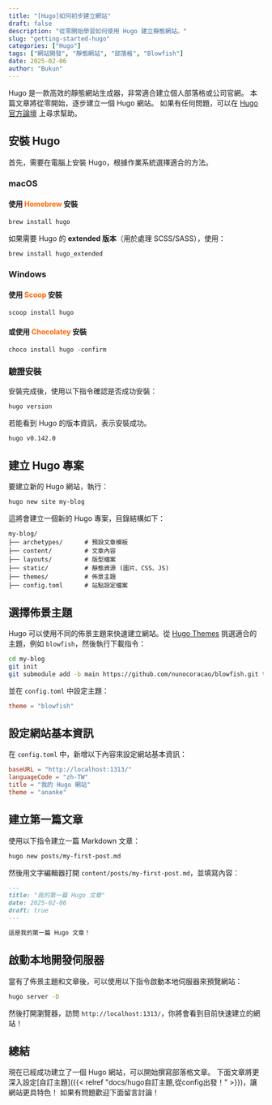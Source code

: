 ```yaml
---
title: "[Hugo]如何初步建立網站"
draft: false
description: "從零開始學習如何使用 Hugo 建立靜態網站。"
slug: "getting-started-hugo"
categories: ["Hugo"]
tags: ["網站開發", "靜態網站", "部落格", "Blowfish"]
date: 2025-02-06
author: "Bukun"
---
```


Hugo 是一款高效的靜態網站生成器，非常適合建立個人部落格或公司官網。
本篇文章將從零開始，逐步建立一個 Hugo 網站。
如果有任何問題，可以在 [Hugo 官方論壇](https://discourse.gohugo.io/) 上尋求幫助。

## 安裝 Hugo

首先，需要在電腦上安裝 Hugo，根據作業系統選擇適合的方法。

### macOS

#### 使用 <span style="color: #ff6600">Homebrew</span> 安裝

```bash
brew install hugo
```

如果需要 Hugo 的 **extended 版本**（用於處理 SCSS/SASS），使用：

```bash
brew install hugo_extended
```

### Windows

#### 使用 <span style="color: #ff6600">Scoop</span> 安裝

```powershell
scoop install hugo
```

#### 或使用 <span style="color: #ff6600">Chocolatey</span> 安裝

```powershell
choco install hugo -confirm
```

### 驗證安裝

安裝完成後，使用以下指令確認是否成功安裝：

```bash
hugo version
```

若能看到 Hugo 的版本資訊，表示安裝成功。

```bash
hugo v0.142.0
```

## 建立 Hugo 專案

要建立新的 Hugo 網站，執行：

```bash
hugo new site my-blog
```

這將會建立一個新的 Hugo 專案，目錄結構如下：

```
my-blog/
├── archetypes/      # 預設文章模板
├── content/         # 文章內容
├── layouts/         # 版型檔案
├── static/          # 靜態資源 (圖片、CSS、JS)
├── themes/          # 佈景主題
├── config.toml      # 站點設定檔案
```

## 選擇佈景主題

Hugo 可以使用不同的佈景主題來快速建立網站。從 [Hugo Themes](https://themes.gohugo.io/) 挑選適合的主題，例如 `blowfish`，然後執行下載指令：

```bash
cd my-blog
git init
git submodule add -b main https://github.com/nunocoracao/blowfish.git themes/blowfish
```

並在 `config.toml` 中設定主題：

```toml
theme = "blowfish"
```

## 設定網站基本資訊

在 `config.toml` 中，新增以下內容來設定網站基本資訊：

```toml
baseURL = "http://localhost:1313/"
languageCode = "zh-TW"
title = "我的 Hugo 網站"
theme = "ananke"
```

## 建立第一篇文章

使用以下指令建立一篇 Markdown 文章：

```bash
hugo new posts/my-first-post.md
```

然後用文字編輯器打開 `content/posts/my-first-post.md`，並填寫內容：

```markdown
---
title: "我的第一篇 Hugo 文章"
date: 2025-02-06
draft: true
---

這是我的第一篇 Hugo 文章！
```

## 啟動本地開發伺服器

當有了佈景主題和文章後，可以使用以下指令啟動本地伺服器來預覽網站：

```bash
hugo server -D
```

然後打開瀏覽器，訪問 `http://localhost:1313/`，你將會看到目前快速建立的網站！

## 總結

現在已經成功建立了一個 Hugo 網站，可以開始撰寫部落格文章。
下面文章將更深入設定[自訂主題]({{< relref "docs/hugo自訂主題,從config出發！" >}})，讓網站更具特色！
如果有問題歡迎下面留言討論！
